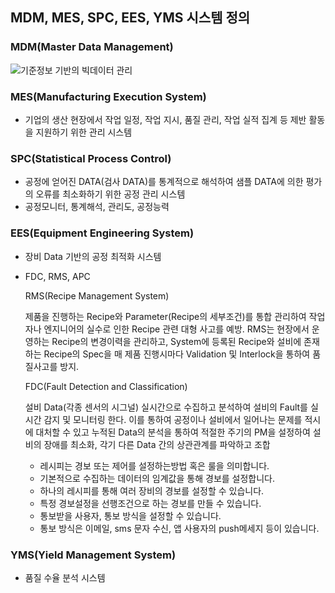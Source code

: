 ## MDM, MES, SPC, EES, YMS 시스템 정의

### MDM(Master Data Management)
![기준정보 기반의 빅데이터 관리](https://image.samsungsds.com/global/ko/support/insights/mdm_img02.jpg?queryString=20200103093439)

### MES(Manufacturing Execution System)
- 기업의 생산 현장에서 작업 일정, 작업 지시, 품질 관리, 작업 실적 집계 등 제반 활동을 지원하기 위한 관리 시스템

### SPC(Statistical Process Control)
- 공정에 얻어진 DATA(검사 DATA)를 통계적으로 해석하여 샘플 DATA에 의한 평가의 오류를 최소화하기 위한 공정 관리 시스템
- 공정모니터, 통계해석, 관리도, 공정능력

### EES(Equipment Engineering System)
- 장비 Data 기반의 공정 최적화 시스템
- FDC, RMS, APC 
  
  RMS(Recipe Management System)

  제품을 진행하는 Recipe와 Parameter(Recipe의 세부조건)를 통합 관리하여 작업자나 엔지니어의 실수로 인한 Recipe 관련 대형 사고를 예방. 
  RMS는 현장에서 운영하는 Recipe의 변경이력을 관리하고, System에 등록된 Recipe와 설비에 존재하는 Recipe의 Spec을 매 제품 진행시마다 
  Validation 및 Interlock을 통하여 품질사고를 방지.

  FDC(Fault Detection and Classification) 
  
  설비 Data(각종 센서의 시그널) 실시간으로 수집하고 분석하여 설비의 Fault를 실시간 감지 및 모니터링 한다. 
  이를 통하여 공정이나 설비에서 일어나는 문제를 적시에 대처할 수 있고 누적된 Data의 분석을 통하여 적절한 주기의 PM을 설정하여 
  설비의 장애를 최소화, 각기 다른 Data 간의 상관관계를 파악하고 조합
  
  - 레시피는 경보 또는 제어를 설정하는방법 혹은 룰을 의미합니다.
  - 기본적으로 수집하는 데이터의 임계값을 통해 경보를 설정합니다.
  - 하나의 레시피를 통해 여러 장비의 경보를 설정할 수 있습니다.
  - 특정 경보설정을 선행조건으로 하는 경보를 만들 수 있습니다.
  - 통보받을 사용자, 통보 방식을 설정할 수 있습니다.
  - 통보 방식은 이메일, sms 문자 수신, 앱 사용자의 push메세지 등이 있습니다.

### YMS(Yield Management System)
- 품질 수율 분석 시스템


